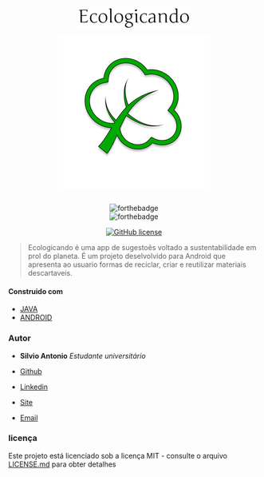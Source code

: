 <div align="center">
    <p><img src="app/src/main/res/assests/Ecologicando.png"></p>
    <img src="app/src/main/res/assests/emojione-monotone_deciduous-tree.png">
</div>

<br />

<div align="center">

![forthebadge](https://forthebadge.com/images/badges/made-with-java.svg)
<br />
![forthebadge](https://forthebadge.com/images/badges/built-for-android.svg)
<br />

[![GitHub license](https://img.shields.io/badge/license-MIT-blue.svg?style=flat-square)](LICENSE)

</div>

> Ecologicando é uma app de sugestoẽs voltado a sustentabilidade em prol do planeta. É um projeto deselvolvido para Android
que apresenta ao usuario formas de reciclar, criar e reutilizar materiais descartaveis.


#### Construido com

- [JAVA](https://www.java.com/pt_BR/)
- [ANDROID](https://www.android.com/)

### Autor

* **Silvio Antonio** *Estudante universitário*

* [Github](https://github.com/silvioantonio)
* [Linkedin](https://www.linkedin.com/in/silvio-antonio-de-oliveira-junior-621813142/)
* [Site](http://www.silvioantonio.ml)
* [Email](mailto:oliveira_0000@hotmail.com)

### licença

Este projeto está licenciado sob a licença MIT - consulte o arquivo [LICENSE.md](LICENSE) para obter detalhes





